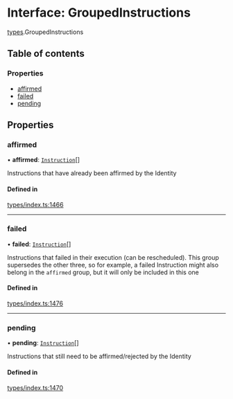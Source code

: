 # Interface: GroupedInstructions

[types](../wiki/types).GroupedInstructions

## Table of contents

### Properties

- [affirmed](../wiki/types.GroupedInstructions#affirmed)
- [failed](../wiki/types.GroupedInstructions#failed)
- [pending](../wiki/types.GroupedInstructions#pending)

## Properties

### affirmed

• **affirmed**: [`Instruction`](../wiki/api.entities.Instruction.Instruction)[]

Instructions that have already been affirmed by the Identity

#### Defined in

[types/index.ts:1466](https://github.com/PolymeshAssociation/polymesh-sdk/blob/339b7503/src/types/index.ts#L1466)

___

### failed

• **failed**: [`Instruction`](../wiki/api.entities.Instruction.Instruction)[]

Instructions that failed in their execution (can be rescheduled).
  This group supersedes the other three, so for example, a failed Instruction
  might also belong in the `affirmed` group, but it will only be included in this one

#### Defined in

[types/index.ts:1476](https://github.com/PolymeshAssociation/polymesh-sdk/blob/339b7503/src/types/index.ts#L1476)

___

### pending

• **pending**: [`Instruction`](../wiki/api.entities.Instruction.Instruction)[]

Instructions that still need to be affirmed/rejected by the Identity

#### Defined in

[types/index.ts:1470](https://github.com/PolymeshAssociation/polymesh-sdk/blob/339b7503/src/types/index.ts#L1470)
